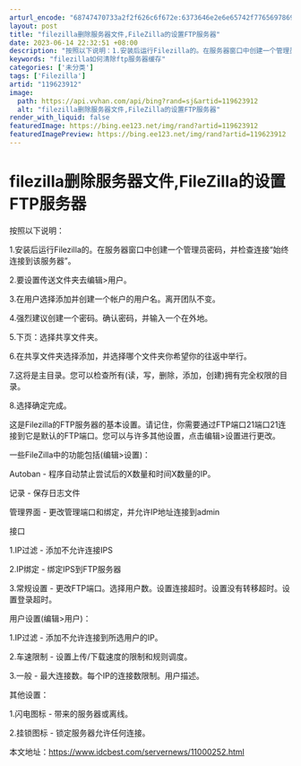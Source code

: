 ```yaml
---
arturl_encode: "68747470733a2f2f626c6f672e:6373646e2e6e65742f77656978696e5f33393638393730302f:61727469636c652f64657461696c732f313139363233393132"
layout: post
title: "filezilla删除服务器文件,FileZilla的设置FTP服务器"
date: 2023-06-14 22:32:51 +08:00
description: "按照以下说明：1.安装后运行Filezilla的。在服务器窗口中创建一个管理员密码，并检查连接“始终"
keywords: "filezilla如何清除ftp服务器缓存"
categories: ['未分类']
tags: ['Filezilla']
artid: "119623912"
image:
  path: https://api.vvhan.com/api/bing?rand=sj&artid=119623912
  alt: "filezilla删除服务器文件,FileZilla的设置FTP服务器"
render_with_liquid: false
featuredImage: https://bing.ee123.net/img/rand?artid=119623912
featuredImagePreview: https://bing.ee123.net/img/rand?artid=119623912
---
```


# filezilla删除服务器文件,FileZilla的设置FTP服务器

按照以下说明：

1.安装后运行Filezilla的。在服务器窗口中创建一个管理员密码，并检查连接“始终连接到该服务器”。

2.要设置传送文件夹去编辑>用户。

3.在用户选择添加并创建一个帐户的用户名。离开团队不变。

4.强烈建议创建一个密码。确认密码，并输入一个在外地。

5.下页：选择共享文件夹。

6.在共享文件夹选择添加，并选择哪个文件夹你希望你的往返中举行。

7.这将是主目录。您可以检查所有(读，写，删除，添加，创建)拥有完全权限的目录。

8.选择确定完成。

这是Filezilla的FTP服务器的基本设置。请记住，你需要通过FTP端口21端口21连接到它是默认的FTP端口。您可以与许多其他设置，点击编辑>设置进行更改。

一些FileZilla中的功能包括(编辑>设置)：

Autoban - 程序自动禁止尝试后的X数量和时间X数量的IP。

记录 - 保存日志文件

管理界面 - 更改管理端口和绑定，并允许IP地址连接到admin

接口

1.IP过滤 - 添加不允许连接IPS

2.IP绑定 - 绑定IPS到FTP服务器

3.常规设置 - 更改FTP端口。选择用户数。设置连接超时。设置没有转移超时。设置登录超时。

用户设置(编辑>用户)：

1.IP过滤 - 添加不允许连接到所选用户的IP。

2.车速限制 - 设置上传/下载速度的限制和规则调度。

3.一般 - 最大连接数。每个IP的连接数限制。用户描述。

其他设置：

1.闪电图标 - 带来的服务器或离线。

2.挂锁图标 - 锁定服务器允许任何连接。

本文地址：https://www.idcbest.com/servernews/11000252.html